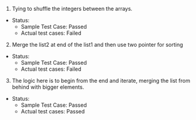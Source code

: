 1. Tying to shuffle the integers between the arrays.
- Status:
    - Sample Test Case: Passed
    - Actual test cases: Failed

2. Merge the list2 at end of the list1 and then use two pointer for sorting
- Status:
    - Sample Test Case: Passed
    - Actual test cases: Failed

3. The logic here is to begin from the end and iterate, merging the list from behind with bigger elements.
- Status:
    - Sample Test Case: Passed
    - Actual test cases: Passed
